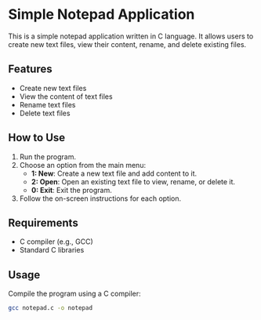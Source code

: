 # Simple Notepad Application

This is a simple notepad application written in C language. It allows users to create new text files, view their content, rename, and delete existing files.

## Features

- Create new text files
- View the content of text files
- Rename text files
- Delete text files

## How to Use

1. Run the program.
2. Choose an option from the main menu:
   - **1: New**: Create a new text file and add content to it.
   - **2: Open**: Open an existing text file to view, rename, or delete it.
   - **0: Exit**: Exit the program.
3. Follow the on-screen instructions for each option.

## Requirements

- C compiler (e.g., GCC)
- Standard C libraries

## Usage

Compile the program using a C compiler:

```bash
gcc notepad.c -o notepad
